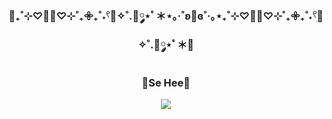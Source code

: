 <h3 align="center">🧸₊˚⊹♡🍰🍓♡⊹˚₊𖧷₊˚˖𓍢ִ🍓✧˚.🎀༘⋆ﾟ＊⋆｡‧˚ʚ🍓ɞ˚‧｡⋆₊˚⊹♡🍰🍓♡⊹˚₊𖧷₊˚˖𓍢ִ🍓✧˚.🎀༘⋆ﾟ＊🧸</h3>
<div align="center">

<h3 align="center"><b> 🍓Se Hee🍓 </b></h3>
<div align="center">

</div>

<img src="https://img.shields.io/badge/Android-3DDC84?style=flat&logo=Android&logoColor=white"/> 
<!--
**hansehee0624-ux/hansehee0624-ux** is a ✨ _special_ ✨ repository because its `README.md` (this file) appears on your GitHub profile.

Here are some ideas to get you started:

- 🔭 I’m currently working on ...
- 🌱 I’m currently learning ...
- 👯 I’m looking to collaborate on ...
- 🤔 I’m looking for help with ...
- 💬 Ask me about ...
- 📫 How to reach me: ...
- 😄 Pronouns: ...
- ⚡ Fun fact: ...
-->
